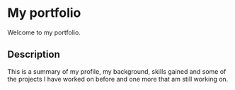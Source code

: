 # My portfolio
Welcome to my portfolio.
## Description 
This is a summary of my profile, my background, skills gained and some of the projects I have worked on before and one more that am still working on.